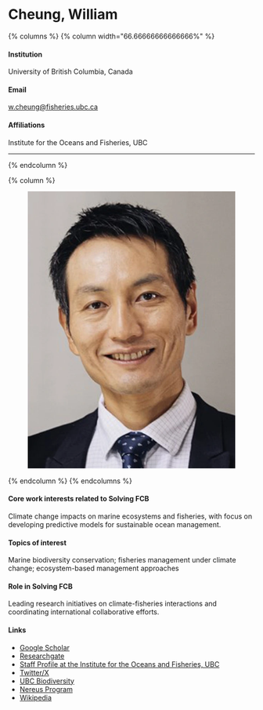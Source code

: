 # Cheung, William

{% columns %}
{% column width="66.66666666666666%" %}
#### Institution

University of British Columbia, Canada

#### Email

w.cheung@fisheries.ubc.ca

#### Affiliations

Institute for the Oceans and Fisheries, UBC

***
{% endcolumn %}

{% column %}
<figure><img src="https://raw.githubusercontent.com/Solving-FCB/docs/refs/heads/main/.img/cheung-w.webp" alt=""><figcaption></figcaption></figure>
{% endcolumn %}
{% endcolumns %}

#### Core work interests related to Solving FCB

Climate change impacts on marine ecosystems and fisheries, with focus on developing predictive models for sustainable ocean management.

#### Topics of interest

Marine biodiversity conservation; fisheries management under climate change; ecosystem-based management approaches

#### Role in Solving FCB

Leading research initiatives on climate-fisheries interactions and coordinating international collaborative efforts.

#### Links

* [Google Scholar](https://scholar.google.com/citations?user=cbUXk_sAAAAJ)
* [Researchgate](https://www.researchgate.net/profile/William-Cheung)
* [Staff Profile at the Institute for the Oceans and Fisheries, UBC](https://oceans.ubc.ca/people/william-cheung/)
* [Twitter/X](https://twitter.com/coru_ubc)
* [UBC Biodiversity](https://biodiversity.ubc.ca/people/faculty/william-cheung)
* [Nereus Program](https://nereusprogram.org/people/william-cheung-phd-ecology/)
* [Wikipedia](https://en.wikipedia.org/wiki/William_Cheung_\(scientist\))
